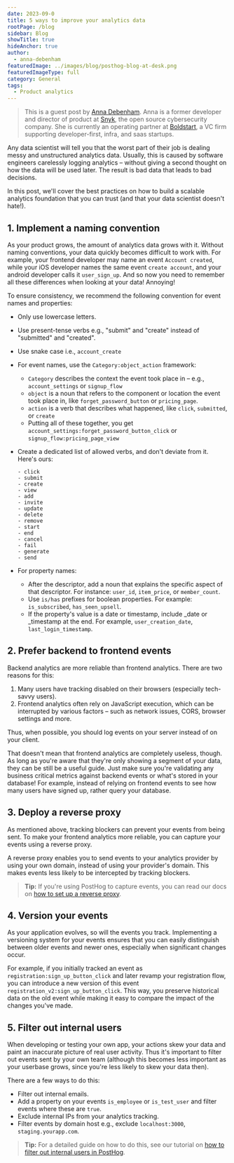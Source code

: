 ```yaml
---
date: 2023-09-0
title: 5 ways to improve your analytics data
rootPage: /blog
sidebar: Blog
showTitle: true
hideAnchor: true
author:
  - anna-debenham
featuredImage: ../images/blog/posthog-blog-at-desk.png
featuredImageType: full
category: General
tags:
  - Product analytics
---
```


> This is a guest post by [Anna Debenham](https://www.linkedin.com/in/anna-debenham/). Anna is a former developer and director of product at [Snyk](https://snyk.io/), the open source cybersecurity company. She is currently an operating partner at [Boldstart](https://boldstart.vc/), a VC firm supporting developer-first, infra, and saas startups. 

Any data scientist will tell you that the worst part of their job is dealing messy and unstructured analytics data. Usually, this is caused by software engineers carelessly logging analytics – without giving a second thought on how the data will be used later. The result is bad data that leads to bad decisions.

In this post, we'll cover the best practices on how to build a scalable analytics foundation that you can trust (and that your data scientist doesn't hate!).

## 1. Implement a naming convention

As your product grows, the amount of analytics data grows with it. Without naming conventions, your data quickly becomes difficult to work with. For example, your frontend developer may name an event `Account created`, while your iOS developer names the same event `create account`, and your android developer calls it `user_sign_up`. And so now you need to remember all these differences when looking at your data! Annoying!

To ensure consistency, we recommend the following convention for event names and properties:

- Only use lowercase letters.

- Use present-tense verbs e.g., "submit" and "create" instead of "submitted" and "created".

- Use snake case i.e., `account_create`

- For event names, use the `Category:object_action` framework:
  - `Category` describes the context the event took place in – e.g., `account_settings` or `signup_flow` 
  - `object` is a noun that refers to the component or location the event took place in, like `forget_password_button` or `pricing_page`.
  - `action` is a verb that describes what happened, like `click`, `submitted`, or `create`
  - Putting all of these together, you get `account_settings:forget_password_button_click` or `signup_flow:pricing_page_view`

- Create a dedicated list of allowed verbs, and don't deviate from it. Here's ours:
  ```
  - click
  - submit
  - create
  - view
  - add
  - invite
  - update
  - delete
  - remove
  - start
  - end
  - cancel
  - fail
  - generate
  - send
  ```

- For property names:
  - After the descriptor, add a noun that explains the specific aspect of that descriptor. For instance: `user_id`, `item_price`, or `member_count`.
  - Use `is/has` prefixes for boolean properties. For example: `is_subscribed`, `has_seen_upsell`.
  - If the property's value is a date or timestamp, include _date or _timestamp at the end. For example, `user_creation_date`, `last_login_timestamp`.

## 2. Prefer backend to frontend events

Backend analytics are more reliable than frontend analytics. There are two reasons for this:

1. Many users have tracking disabled on their browsers (especially tech-savvy users).
2. Frontend analytics often rely on JavaScript execution, which can be interrupted by various factors – such as network issues, CORS, browser settings and more.

Thus, when possible, you should log events on your server instead of on your client.

That doesn't mean that frontend analytics are completely useless, though. As long as you're aware that they're only showing a segment of your data, they can be still be a useful guide. Just make sure you're validating any business critical metrics against backend events or what's stored in your database! For example, instead of relying on frontend events to see how many users have signed up, rather query your database.

## 3. Deploy a reverse proxy

As mentioned above, tracking blockers can prevent your events from being sent. To make your frontend analytics more reliable, you can capture your events using a reverse proxy.

A reverse proxy enables you to send events to your analytics provider by using your own domain, instead of using your provider's domain. This makes events less likely to be intercepted by tracking blockers.

> **Tip:** If you're using PostHog to capture events, you can read our docs on [how to set up a reverse proxy](https://posthog.com/docs/advanced/proxy).

## 4. Version your events

As your application evolves, so will the events you track. Implementing a versioning system for your events ensures that you can easily distinguish between older events and newer ones, especially when significant changes occur.

For example, if you initially tracked an event as `registration:sign_up_button_click` and 
later revamp your registration flow, you can introduce a new version of this event `registration_v2:sign_up_button_click`. This way, you preserve historical data on the old event while making it easy to compare the impact of the changes you've made.


## 5. Filter out internal users

When developing or testing your own app, your actions skew your data and paint an inaccurate picture of real user activity. Thus it's important to filter out events sent by your own team (although this becomes less important as your userbase grows, since you're less likely to skew your data then).

There are a few ways to do this:

- Filter out internal emails.
- Add a property on your events `is_employee` or `is_test_user` and filter events where these are `true`.
- Exclude internal IPs from your analytics tracking.
- Filter events by domain host e.g., exclude `localhost:3000`, `staging.yourapp.com`.

> **Tip:** For a detailed guide on how to do this, see our tutorial on [how to filter out internal users in PostHog](https://posthog.com/tutorials/filter-internal-users).
